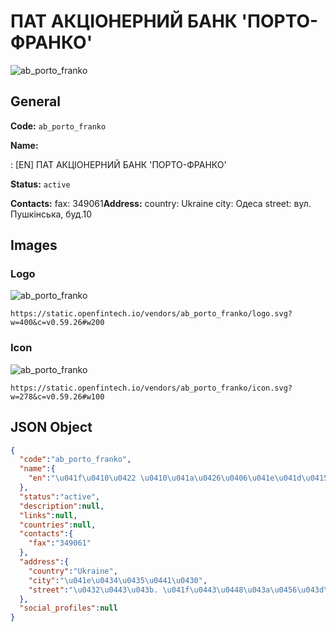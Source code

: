 
# ПАТ АКЦІОНЕРНИЙ БАНК 'ПОРТО-ФРАНКО' 
![ab_porto_franko](https://static.openfintech.io/vendors/ab_porto_franko/logo.svg?w=400&c=v0.59.26#w200)  

## General 
 
**Code:** `ab_porto_franko` 
 
**Name:** 
 
:	[EN] ПАТ АКЦІОНЕРНИЙ БАНК 'ПОРТО-ФРАНКО' 
 
**Status:** `active` 
 
**Contacts:** 
fax: 349061**Address:** 
country: Ukraine 
city: Одеса 
street: вул. Пушкінська, буд.10 

## Images 

### Logo 
 
![ab_porto_franko](https://static.openfintech.io/vendors/ab_porto_franko/logo.svg?w=400&c=v0.59.26#w200)  

```
https://static.openfintech.io/vendors/ab_porto_franko/logo.svg?w=400&c=v0.59.26#w200
```  

### Icon 
 
![ab_porto_franko](https://static.openfintech.io/vendors/ab_porto_franko/icon.svg?w=278&c=v0.59.26#w100)  

```
https://static.openfintech.io/vendors/ab_porto_franko/icon.svg?w=278&c=v0.59.26#w100
```  

## JSON Object 

```json
{
  "code":"ab_porto_franko",
  "name":{
    "en":"\u041f\u0410\u0422 \u0410\u041a\u0426\u0406\u041e\u041d\u0415\u0420\u041d\u0418\u0419 \u0411\u0410\u041d\u041a '\u041f\u041e\u0420\u0422\u041e-\u0424\u0420\u0410\u041d\u041a\u041e'"
  },
  "status":"active",
  "description":null,
  "links":null,
  "countries":null,
  "contacts":{
    "fax":"349061"
  },
  "address":{
    "country":"Ukraine",
    "city":"\u041e\u0434\u0435\u0441\u0430",
    "street":"\u0432\u0443\u043b. \u041f\u0443\u0448\u043a\u0456\u043d\u0441\u044c\u043a\u0430, \u0431\u0443\u0434.10"
  },
  "social_profiles":null
}
```  
